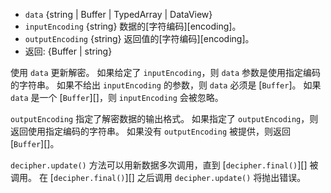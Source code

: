 <!-- YAML
added: v0.1.94
changes:
  - version: v6.0.0
    pr-url: https://github.com/nodejs/node/pull/5522
    description: The default `inputEncoding` changed from `binary` to `utf8`.
-->

* `data` {string | Buffer | TypedArray | DataView}
* `inputEncoding` {string} 数据的[字符编码][encoding]。
* `outputEncoding` {string} 返回值的[字符编码][encoding]。
* 返回: {Buffer | string}

使用 `data` 更新解密。
如果给定了 `inputEncoding`，则 `data` 参数是使用指定编码的字符串。
如果不给出 `inputEncoding` 的参数，则 `data` 必须是 [`Buffer`]。
如果 `data` 是一个 [`Buffer`][]，则 `inputEncoding` 会被忽略。

`outputEncoding` 指定了解密数据的输出格式。
如果指定了 `outputEncoding`，则返回使用指定编码的字符串。
如果没有 `outputEncoding` 被提供，则返回 [`Buffer`][]。


`decipher.update()` 方法可以用新数据多次调用，直到 [`decipher.final()`][] 被调用。
在 [`decipher.final()`][] 之后调用 `decipher.update()` 将抛出错误。

